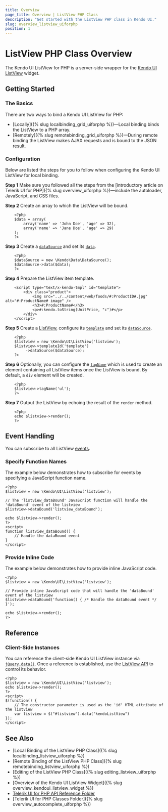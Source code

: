 ```yaml
---
title: Overview
page_title: Overview | ListView PHP Class
description: "Get started with the ListView PHP class in Kendo UI."
slug: overview_listview_uiforphp
position: 1
---
```


# ListView PHP Class Overview

The Kendo UI ListView for PHP is a server-side wrapper for the [Kendo UI ListView](/api/javascript/ui/listview) widget.

## Getting Started

### The Basics

There are two ways to bind a Kendo UI ListView for PHP:

* [Locally]({% slug localbinding_grid_uiforphp %})&mdash;Local binding binds the ListView to a PHP array.
* [Remotely]({% slug remotebinding_grid_uiforphp %})&mdash;During remote binding the ListView makes AJAX requests and is bound to the JSON result.

### Configuration

Below are listed the steps for you to follow when configuring the Kendo UI ListView for local binding.

**Step 1** Make sure you followed all the steps from the [introductory article on Telerik UI for PHP]({% slug overview_uiforphp %})&mdash;include the autoloader, JavaScript, and CSS files.

**Step 2** Create an array to which the ListView will be bound.



        <?php
        $data = array(
            array('name' => 'John Doe', 'age' => 32),
            array('name' => 'Jane Doe', 'age' => 29)
        );
        ?>

**Step 3** Create a [`dataSource`](/api/php/Kendo/Data/DataSource) and set its [`data`](/api/php/Kendo/Data/DataSource#data).



        <?php
        $dataSource = new \Kendo\Data\DataSource();
        $dataSource->data($data);
        ?>

**Step 4** Prepare the ListView item template.



		<script type="text/x-kendo-tmpl" id="template">
    		<div class="product">
        		<img src="../../content/web/foods/#:ProductID#.jpg" alt="#:ProductName# image" />
        		<h3>#:ProductName#</h3>
        		<p>#:kendo.toString(UnitPrice, "c")#</p>
    		</div>
		</script>

**Step 5** Create a [ListView](/api/php/Kendo/UI/ListView), configure its [`template`](/api/php/Kendo/UI/ListView#template) and set its [`dataSource`](/api/php/Kendo/UI/ListView#datasource).



        <?php        
        $listview = new \Kendo\UI\ListView('listview');		
        $listview->templateId('template')
             ->dataSource($dataSource);
        ?>

**Step 6** Optionally, you can configure the [`tagName`](/api/php/Kendo/UI/ListView#tagname) which is used to create an element containing all ListView items once the ListView is bound. By default, a `div` element will be created.



		<?php
		$listview->tagName('ul');
		?>

**Step 7** Output the ListView by echoing the result of the `render` method.



        <?php
        echo $listview->render();
        ?>

## Event Handling

You can subscribe to all ListView [events](/api/javascript/ui/listview#events).

### Specify Function Names

The example below demonstrates how to subscribe for events by specifying a JavaScript function name.



    <?php
    $listview = new \Kendo\UI\ListView('listview');

    // The 'listview_dataBound' JavaScript function will handle the 'dataBound' event of the listview
    $listview->dataBound('listview_dataBound');

    echo $listview->render();
    ?>
    <script>
    function listview_dataBound() {
        // Handle the dataBound event
    }
    </script>

### Provide Inline Code

The example below demonstrates how to provide inline JavaScript code.



    <?php
    $listview = new \Kendo\UI\ListView('listview');

    // Provide inline JavaScript code that will handle the 'dataBound' event of the listview
    $listview->dataBound('function() { /* Handle the dataBound event */ }');

    echo $listview->render();
    ?>

<!--*-->
## Reference

### Client-Side Instances

You can reference the client-side Kendo UI ListView instance via [`jQuery.data()`](https://api.jquery.com/jQuery.data/). Once a reference is established, use the [ListView API](/api/javascript/ui/listview#methods) to control its behavior.



    <?php
    $listview = new \Kendo\UI\ListView('listview');
    echo $listview->render();
    ?>
    <script>
    $(function() {
        // The constructor parameter is used as the 'id' HTML attribute of the listview
        var listview = $("#listview").data("kendoListView")
    });
    </script>

## See Also

* [Local Binding of the ListView PHP Class]({% slug localbinding_listview_uiforphp %})
* [Remote Binding of the ListView PHP Class]({% slug remotebinding_listview_uiforphp %})
* [Editing of the ListView PHP Class]({% slug editing_listview_uiforphp %})
* [Overview of the Kendo UI ListView Widget]({% slug overview_kendoui_listview_widget %})
* [Telerik UI for PHP API Reference Folder](/api/php/Kendo/UI/AutoComplete)
* [Telerik UI for PHP Classes Folder]({% slug overview_autocomplete_uiforphp %})
